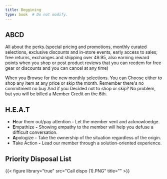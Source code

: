 ```yaml
---
title: Beggining
type: book  # Do not modify.
---
```


## ABCD

All about the perks.(special pricing
and promotions,
monthly curated selections, exclusive discounts and
in-store events, early access to sales;
free returns, exchanges and shipping over 49.95, also earning reward points 
when you shop or post product reviews that you can reedem
for free gear or discounts and you can cancel at any time)

When you Browse for the new monthly selections.
You can Choose either to shop any item at any price or skip the month. Remember there's no commitment no buy
And if you Decided not to shop or skip? No problem, but you will be billed a Member Credit
on the 6th.

## H.E.A.T

* **H**ear them out/pay attention **-** Let the member vent and acknowloedge.
* **E**mpathize **-** Showing empathy to the member will help you defuse a difficult conversation.
* **A**pologize **-** Take the ownership of the situation regardless of the origin.
* **T**ake Action **-** Lead our member through a solution-oriented experience.

## Priority Disposal List

{{< figure library="true" src="Call dispo (1).PNG" title="" >}}
